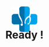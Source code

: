 <div style="display: flex;align-items:center;justify-content: center;flex-direction: column;padding: 50px">
<img src="./src/img/logo/logo.png" style="width: 70px" alt="logo"/>

<h1 style="margin-top: -10px">Ready !</h1>
</div>